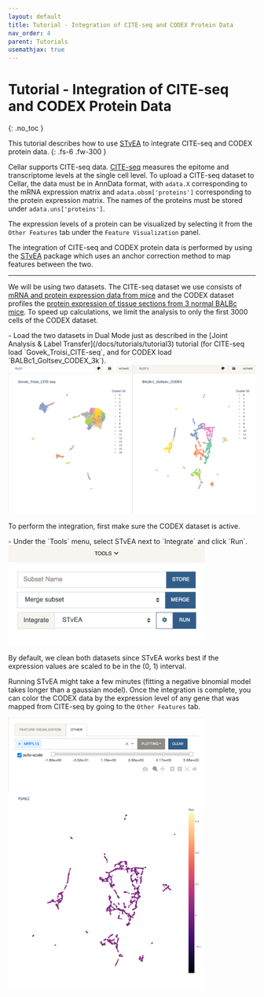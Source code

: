 ```yaml
---
layout: default
title: Tutorial - Integration of CITE-seq and CODEX Protein Data
nav_order: 4
parent: Tutorials
usemathjax: true
---
```


# Tutorial - Integration of CITE-seq and CODEX Protein Data
{: .no_toc }

This tutorial describes how to use [STvEA](https://www.science.org/doi/10.1126/sciadv.abc5464) to integrate CITE-seq and CODEX protein data.
{: .fs-6 .fw-300 }

Cellar supports CITE-seq data.
[CITE-seq](https://www.nature.com/articles/nmeth.4380) measures the epitome and
transcriptome levels at the single cell level. To upload a CITE-seq dataset to
Cellar, the data must be in AnnData format, with `adata.X` corresponding to
the mRNA expression matrix and `adata.obsm['proteins']` corresponding to
the protein expression matrix.
The names of the proteins must be stored under `adata.uns['proteins']`.

The expression levels of a protein can be visualized by selecting it from
the `Other Features` tab under the `Feature Visualization` panel.

The integration of CITE-seq and CODEX protein data is performed by using
the [STvEA](https://www.science.org/doi/10.1126/sciadv.abc5464)
package which uses an anchor correction method to map features between the two.

---

We will be using two datasets.
The CITE-seq dataset we use consists of [mRNA and protein expression
data from mice](https://www.biorxiv.org/content/10.1101/672501v1) and
the CODEX dataset profiles the [protein expression of tissue sections from
3 normal BALBc mice](https://www.cell.com/cell/fulltext/S0092-8674(18)30904-8).
To speed up calculations, we limit the analysis to only the first 3000 cells
of the CODEX dataset.


<div class="code-example step" markdown="1">
- Load the two datasets in Dual Mode just as described in the
  [Joint Analysis & Label Transfer](/docs/tutorials/tutorial3) tutorial
  (for CITE-seq load `Govek_Troisi_CITE-seq`, and for CODEX load
  `BALBc1_Goltsev_CODEX_3k`).
</div>

<img src="../../images/tut4-dual-mode.png" class="center"/>

To perform the integration, first make sure the CODEX dataset is active.

<div class="code-example step" markdown="1">
- Under the `Tools` menu, select STvEA next to `Integrate` and click `Run`.

  <img src="../../images/stvea-tools.png" width="400" class="center"/>
</div>

By default, we clean both datasets since STvEA works best
if the expression values are scaled to be in the (0, 1) interval.

Running STvEA might take a few minutes (fitting a negative binomial model
takes longer than a gaussian model). Once the integration is complete,
you can color the CODEX data by the expression level of any gene that
was mapped from CITE-seq by going to the `Other Features` tab.

<img src="../../images/tut4-other.png" width="400" class="center"/>

<img src="../../images/tut4-stvea-gene.png" width="400" class="center"/>